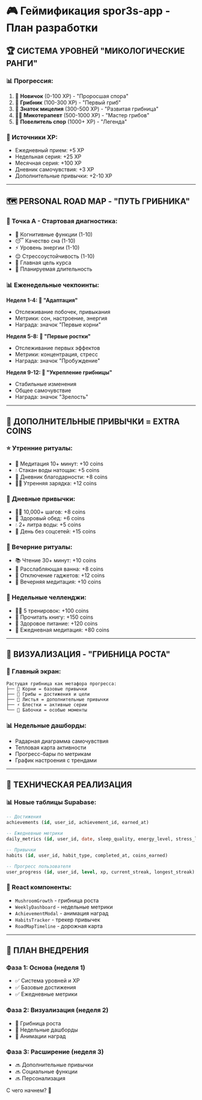 # 🎮 Геймификация spor3s-app - План разработки

## 🏆 СИСТЕМА УРОВНЕЙ "МИКОЛОГИЧЕСКИЕ РАНГИ"

### 📊 Прогрессия:
1. 🌱 **Новичок** (0-100 XP) - "Проросшая спора"
2. 🍄 **Грибник** (100-300 XP) - "Первый гриб"  
3. 🌿 **Знаток мицелия** (300-500 XP) - "Развитая грибница"
4. 🧙‍♂️ **Микотерапевт** (500-1000 XP) - "Мастер грибов"
5. 👑 **Повелитель спор** (1000+ XP) - "Легенда"

### 💫 Источники XP:
- Ежедневный прием: +5 XP
- Недельная серия: +25 XP  
- Месячная серия: +100 XP
- Дневник самочувствия: +3 XP
- Дополнительные привычки: +2-10 XP

---

## 🗺️ PERSONAL ROAD MAP - "ПУТЬ ГРИБНИКА"

### 🎯 Точка А - Стартовая диагностика:
- 🧠 Когнитивные функции (1-10)
- 😴 Качество сна (1-10)
- ⚡ Уровень энергии (1-10)  
- 😌 Стрессоустойчивость (1-10)
- 🎯 Главная цель курса
- 📅 Планируемая длительность

### 📊 Еженедельные чекпоинты:
**Неделя 1-4: 🌱 "Адаптация"**
- Отслеживание побочек, привыкания
- Метрики: сон, настроение, энергия
- Награда: значок "Первые корни"

**Неделя 5-8: 🍄 "Первые ростки"**
- Отслеживание первых эффектов
- Метрики: концентрация, стресс
- Награда: значок "Пробуждение"

**Неделя 9-12: 🌿 "Укрепление грибницы"**
- Стабильные изменения
- Общее самочувствие
- Награда: значок "Зрелость"

---

## 🌿 ДОПОЛНИТЕЛЬНЫЕ ПРИВЫЧКИ = EXTRA COINS

### ⭐ Утренние ритуалы:
- 🧘 Медитация 10+ минут: +10 coins
- 💧 Стакан воды натощак: +5 coins
- 📝 Дневник благодарности: +8 coins
- 🏃‍♂️ Утренняя зарядка: +12 coins

### 🌅 Дневные привычки:
- 🚶‍♂️ 10,000+ шагов: +8 coins
- 🥗 Здоровый обед: +6 coins
- 💧 2+ литра воды: +5 coins
- 🚫 День без соцсетей: +15 coins

### 🌙 Вечерние ритуалы:
- 📚 Чтение 30+ минут: +10 coins
- 🛁 Расслабляющая ванна: +8 coins
- 📱 Отключение гаджетов: +12 coins
- 🧘 Вечерняя медитация: +10 coins

### 📅 Недельные челленджи:
- 🏃‍♂️ 5 тренировок: +100 coins
- 📖 Прочитать книгу: +150 coins
- 🥬 Здоровое питание: +120 coins
- 🧘 Ежедневная медитация: +80 coins

---

## 📱 ВИЗУАЛИЗАЦИЯ - "ГРИБНИЦА РОСТА"

### 🌳 Главный экран:
```
Растущая грибница как метафора прогресса:
├── 🌱 Корни = базовые привычки
├── 🍄 Грибы = достижения и цели
├── 🌿 Листья = дополнительные привычки  
├── ⚡ Блестки = активные серии
└── 🦋 Бабочки = особые моменты
```

### 📊 Недельные дашборды:
- Радарная диаграмма самочувствия
- Тепловая карта активности
- Прогресс-бары по метрикам
- График настроения с трендами

---

## 🔧 ТЕХНИЧЕСКАЯ РЕАЛИЗАЦИЯ

### 📊 Новые таблицы Supabase:
```sql
-- Достижения
achievements (id, user_id, achievement_id, earned_at)

-- Ежедневные метрики  
daily_metrics (id, user_id, date, sleep_quality, energy_level, stress_level, mood, notes)

-- Привычки
habits (id, user_id, habit_type, completed_at, coins_earned)

-- Прогресс пользователя
user_progress (id, user_id, level, xp, current_streak, longest_streak)
```

### 🎨 React компоненты:
- `MushroomGrowth` - грибница роста
- `WeeklyDashboard` - недельные метрики
- `AchievementModal` - анимация наград
- `HabitsTracker` - трекер привычек
- `RoadMapTimeline` - дорожная карта

---

## 🚀 ПЛАН ВНЕДРЕНИЯ

### Фаза 1: Основа (неделя 1)
- ✅ Система уровней и XP
- ✅ Базовые достижения
- ✅ Ежедневные метрики

### Фаза 2: Визуализация (неделя 2)
- 🔄 Грибница роста
- 🔄 Недельные дашборды
- 🔄 Анимации наград

### Фаза 3: Расширение (неделя 3)
- 🔜 Дополнительные привычки
- 🔜 Социальные функции
- 🔜 Персонализация

С чего начнем? 🚀 